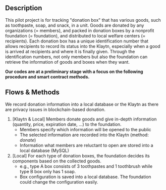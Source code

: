 ## Description

This pilot project is for tracking "donation box" that has various goods, such as toothpaste, soap, and snack, in a unit. Goods are donated by any organizations (= members), and packed in donation boxes by a nonprofit foundation (= foundation), and distributed to local welfare centers (= recipients). Each donation box has a unique identification number that allows recipients to record its status into the Klaytn, especially when a good is arrived at recipients and where it is finally given. Through the identification numbers, not only members but also the foundation can retrieve the information of goods and boxes when they want. 

**Our codes are at a preliminary stage with a focus on the following procedure and smart contract methods.**

## Flows & Methods

We record donation information into a local database or the Klaytn as there are privacy issues in blockchain-based donation.

1. [Klaytn & Local] Members donate goods and give in-depth information (quantity, price, expiration date, ...) to the foundation.
    - Members specify which information will be opened to the public
    - The selected information are recorded into the Klaytn (method: *donate*)
    - Information what members are reluctant to open are stored into a local database (MySQL)
2. [Local] For each type of donation boxes, the foundation decides its components based on the collected goods.
    - e.g., type A box consists of 3 toothpastes and 1 toothbrush while type B box only has 1 soap. 
    - Box configuration is saved into a local database. The foundation could change the configuration easily. 
    
